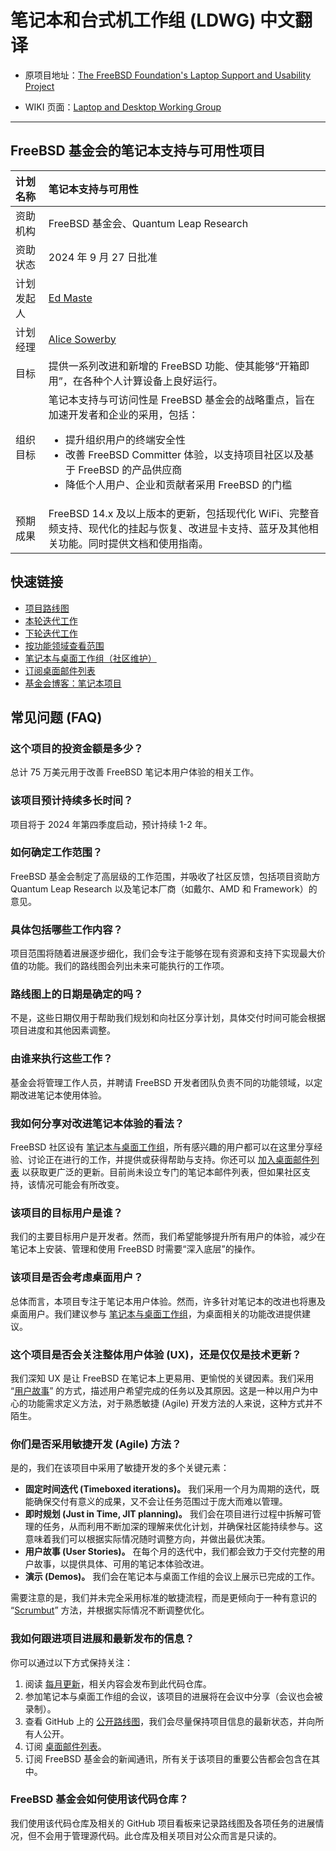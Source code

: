 # 笔记本和台式机工作组 (LDWG) 中文翻译

- 原项目地址：[The FreeBSD Foundation's Laptop Support and Usability Project](https://github.com/FreeBSDFoundation/proj-laptop/)

- WIKI 页面：[Laptop and Desktop Working Group](https://wiki.freebsd.org/LaptopDesktopWorkingGroup)

---

## FreeBSD 基金会的笔记本支持与可用性项目 

| 计划名称 | 笔记本支持与可用性 |  
| :---- | :---- |  
| 资助机构 | FreeBSD 基金会、Quantum Leap Research |  
| 资助状态 | 2024 年 9 月 27 日批准 |  
| 计划发起人 | [Ed Maste](https://github.com/emaste) |  
| 计划经理 | [Alice Sowerby](https://github.com/alice-sowerby) |  
| 目标 | 提供一系列改进和新增的 FreeBSD 功能、使其能够“开箱即用”，在各种个人计算设备上良好运行。 |  
| 组织目标 | 笔记本支持与可访问性是 FreeBSD 基金会的战略重点，旨在加速开发者和企业的采用，包括：<br/> <ul><li>提升组织用户的终端安全性</li> <li>改善 FreeBSD Committer 体验，以支持项目社区以及基于 FreeBSD 的产品供应商</li><li>降低个人用户、企业和贡献者采用 FreeBSD 的门槛</li></ul> |  
| 预期成果 | FreeBSD 14.x 及以上版本的更新，包括现代化 WiFi、完整音频支持、现代化的挂起与恢复、改进显卡支持、蓝牙及其他相关功能。同时提供文档和使用指南。 |  


## 快速链接  

- [项目路线图](https://github.com/orgs/FreeBSDFoundation/projects/1/views/4)  
- [本轮迭代工作](https://github.com/orgs/FreeBSDFoundation/projects/1/views/1)  
- [下轮迭代工作](https://github.com/orgs/FreeBSDFoundation/projects/1/views/2)  
- [按功能领域查看范围](https://github.com/orgs/FreeBSDFoundation/projects/1/views/3)  
- [笔记本与桌面工作组（社区维护）](https://wiki.freebsd.org/LaptopDesktopWorkingGroup)  
- [订阅桌面邮件列表](https://lists.freebsd.org/subscription/freebsd-desktop)  
- [基金会博客：笔记本项目](https://freebsdfoundation.org/blog/why-laptop-support-why-now-freebsds-strategic-move-toward-broader-adoption/)  



## 常见问题 (FAQ)  

### 这个项目的投资金额是多少？  
总计 75 万美元用于改善 FreeBSD 笔记本用户体验的相关工作。  

### 该项目预计持续多长时间？  
项目将于 2024 年第四季度启动，预计持续 1-2 年。  

### 如何确定工作范围？  
FreeBSD 基金会制定了高层级的工作范围，并吸收了社区反馈，包括项目资助方 Quantum Leap Research 以及笔记本厂商（如戴尔、AMD 和 Framework）的意见。  

### 具体包括哪些工作内容？  
项目范围将随着进展逐步细化，我们会专注于能够在现有资源和支持下实现最大价值的功能。我们的路线图会列出未来可能执行的工作项。  

### 路线图上的日期是确定的吗？  
不是，这些日期仅用于帮助我们规划和向社区分享计划，具体交付时间可能会根据项目进度和其他因素调整。  

### 由谁来执行这些工作？  
基金会将管理工作人员，并聘请 FreeBSD 开发者团队负责不同的功能领域，以定期改进笔记本使用体验。

### 我如何分享对改进笔记本体验的看法？  

FreeBSD 社区设有 [笔记本与桌面工作组](https://wiki.freebsd.org/LaptopDesktopWorkingGroup)，所有感兴趣的用户都可以在这里分享经验、讨论正在进行的工作，并提供或获得帮助与支持。你还可以 [加入桌面邮件列表](https://lists.freebsd.org/subscription/freebsd-desktop) 以获取更广泛的更新。目前尚未设立专门的笔记本邮件列表，但如果社区支持，该情况可能会有所改变。  

### 该项目的目标用户是谁？  

我们的主要目标用户是开发者。然而，我们希望能够提升所有用户的体验，减少在笔记本上安装、管理和使用 FreeBSD 时需要“深入底层”的操作。  

### 该项目是否会考虑桌面用户？  

总体而言，本项目专注于笔记本用户体验。然而，许多针对笔记本的改进也将惠及桌面用户。我们建议参与 [笔记本与桌面工作组](https://wiki.freebsd.org/LaptopDesktopWorkingGroup)，为桌面相关的功能改进提供建议。  

### 这个项目是否会关注整体用户体验 (UX)，还是仅仅是技术更新？  

我们深知 UX 是让 FreeBSD 在笔记本上更易用、更愉悦的关键因素。我们采用 “[用户故事](https://www.mountaingoatsoftware.com/agile/user-stories)” 的方式，描述用户希望完成的任务以及其原因。这是一种以用户为中心的功能需求定义方法，对于熟悉敏捷 (Agile) 开发方法的人来说，这种方式并不陌生。  

### 你们是否采用敏捷开发 (Agile) 方法？  

是的，我们在该项目中采用了敏捷开发的多个关键元素：  

* **固定时间迭代 (Timeboxed iterations)。** 我们采用一个月为周期的迭代，既能确保交付有意义的成果，又不会让任务范围过于庞大而难以管理。  
* **即时规划 (Just in Time, JIT planning)。** 我们会在项目进行过程中拆解可管理的任务，从而利用不断加深的理解来优化计划，并确保社区能持续参与。这意味着我们可以根据实际情况随时调整方向，并做出最优决策。  
* **用户故事 (User Stories)。** 在每个月的迭代中，我们都会致力于交付完整的用户故事，以提供具体、可用的笔记本体验改进。  
* **演示 (Demos)。** 我们会在笔记本与桌面工作组的会议上展示已完成的工作。  

需要注意的是，我们并未完全采用标准的敏捷流程，而是更倾向于一种有意识的 “[Scrumbut](https://t2informatik.de/en/smartpedia/scrumbut/)” 方法，并根据实际情况不断调整优化。  

### 我如何跟进项目进展和最新发布的信息？  

你可以通过以下方式保持关注：  

1. 阅读 [每月更新](monthly-updates)，相关内容会发布到此代码仓库。  
2. 参加笔记本与桌面工作组的会议，该项目的进展将在会议中分享（会议也会被录制）。  
3. 查看 GitHub 上的 [公开路线图](https://github.com/orgs/FreeBSDFoundation/projects/1/views/4)，我们会尽量保持项目信息的最新状态，并向所有人公开。  
4. 订阅 [桌面邮件列表](https://lists.freebsd.org/subscription/freebsd-desktop)。  
5. 订阅 FreeBSD 基金会的新闻通讯，所有关于该项目的重要公告都会包含在其中。  

### FreeBSD 基金会如何使用该代码仓库？  

我们使用该代码仓库及相关的 GitHub 项目看板来记录路线图及各项任务的进展情况，但不会用于管理源代码。此仓库及相关项目对公众而言是只读的。
